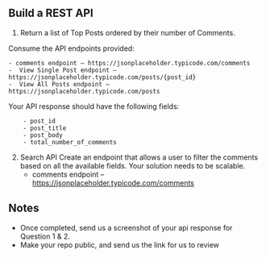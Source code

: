 ## Build a REST API


1. Return a list of Top Posts ordered by their number of Comments. 

Consume the API endpoints provided: 

	- comments endpoint – https://jsonplaceholder.typicode.com/comments
	-  View Single Post endpoint – https://jsonplaceholder.typicode.com/posts/{post_id}
	-  View All Posts endpoint – https://jsonplaceholder.typicode.com/posts
	

Your API response should have the following fields: 

		- post_id 
		- post_title
		- post_body 
		- total_number_of_comments


2. Search API 
Create an endpoint that allows a user to filter the comments based on all the available fields. Your solution needs to be scalable. 
	- comments endpoint – https://jsonplaceholder.typicode.com/comments

## Notes

- Once completed, send us a screenshot of your api response for Question 1 & 2. 
- Make your repo public, and send us the link for us to review